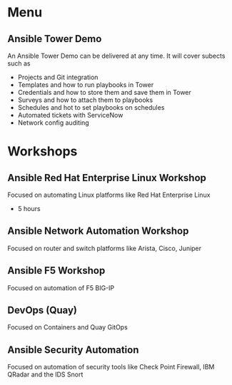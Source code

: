 # Menu

## Ansible Tower Demo

An Ansible Tower Demo can be delivered at any time. It will cover subects such as 
 - Projects and Git integration
 - Templates and how to run playbooks in Tower
 - Credentials and how to store them and save them in Tower
 - Surveys and how to attach them to playbooks
 - Schedules and hot to set playbooks on schedules
 - Automated tickets with ServiceNow 
 - Network config auditing



# Workshops



## Ansible Red Hat Enterprise Linux Workshop 
Focused on automating Linux platforms like Red Hat Enterprise Linux
- 5 hours
  
## Ansible Network Automation Workshop 
Focused on router and switch platforms like Arista, Cisco, Juniper 

## Ansible F5 Workshop 
Focused on automation of F5 BIG-IP
  
## DevOps (Quay)
Focused on Containers and Quay GitOps
  
## Ansible Security Automation
Focused on automation of security tools like Check Point Firewall, IBM QRadar and the IDS Snort


